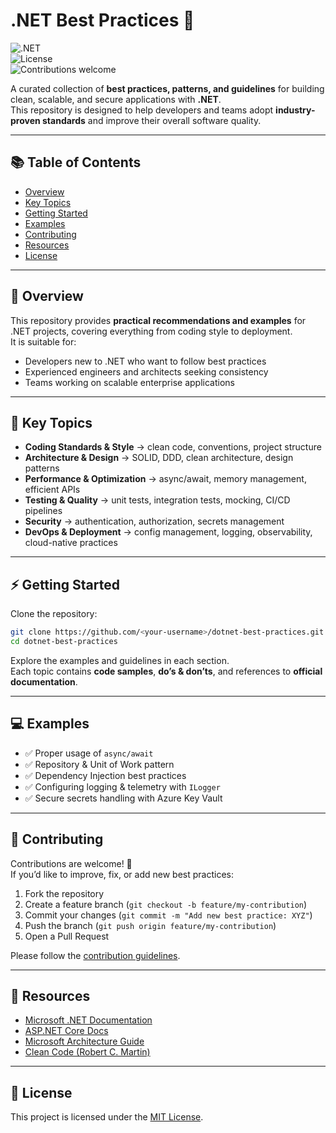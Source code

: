 # .NET Best Practices 🚀

![.NET](https://img.shields.io/badge/.NET-8.0-blueviolet?logo=dotnet)  
![License](https://img.shields.io/badge/license-MIT-green)  
![Contributions welcome](https://img.shields.io/badge/contributions-welcome-brightgreen.svg?style=flat)  

A curated collection of **best practices, patterns, and guidelines** for building clean, scalable, and secure applications with **.NET**.  
This repository is designed to help developers and teams adopt **industry-proven standards** and improve their overall software quality.

---

## 📚 Table of Contents
- [Overview](#overview)  
- [Key Topics](#key-topics)  
- [Getting Started](#getting-started)  
- [Examples](#examples)  
- [Contributing](#contributing)  
- [Resources](#resources)  
- [License](#license)  

---

## 🔎 Overview
This repository provides **practical recommendations and examples** for .NET projects, covering everything from coding style to deployment.  
It is suitable for:
- Developers new to .NET who want to follow best practices  
- Experienced engineers and architects seeking consistency  
- Teams working on scalable enterprise applications  

---

## 🧩 Key Topics
- **Coding Standards & Style** → clean code, conventions, project structure  
- **Architecture & Design** → SOLID, DDD, clean architecture, design patterns  
- **Performance & Optimization** → async/await, memory management, efficient APIs  
- **Testing & Quality** → unit tests, integration tests, mocking, CI/CD pipelines  
- **Security** → authentication, authorization, secrets management  
- **DevOps & Deployment** → config management, logging, observability, cloud-native practices  

---

## ⚡ Getting Started
Clone the repository:

```bash
git clone https://github.com/<your-username>/dotnet-best-practices.git
cd dotnet-best-practices
```

Explore the examples and guidelines in each section.  
Each topic contains **code samples**, **do’s & don’ts**, and references to **official documentation**.

---

## 💻 Examples
- ✅ Proper usage of `async/await`  
- ✅ Repository & Unit of Work pattern  
- ✅ Dependency Injection best practices  
- ✅ Configuring logging & telemetry with `ILogger`  
- ✅ Secure secrets handling with Azure Key Vault  

---

## 🤝 Contributing
Contributions are welcome! 🎉  
If you’d like to improve, fix, or add new best practices:

1. Fork the repository  
2. Create a feature branch (`git checkout -b feature/my-contribution`)  
3. Commit your changes (`git commit -m "Add new best practice: XYZ"`)  
4. Push the branch (`git push origin feature/my-contribution`)  
5. Open a Pull Request  

Please follow the [contribution guidelines](CONTRIBUTING.md).  

---

## 📖 Resources
- [Microsoft .NET Documentation](https://learn.microsoft.com/dotnet)  
- [ASP.NET Core Docs](https://learn.microsoft.com/aspnet/core)  
- [Microsoft Architecture Guide](https://learn.microsoft.com/azure/architecture/)  
- [Clean Code (Robert C. Martin)](https://www.oreilly.com/library/view/clean-code/9780136083238/)  

---

## 📜 License
This project is licensed under the [MIT License](LICENSE).  
